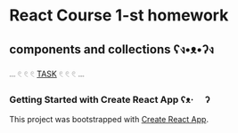 # React Course 1-st homework

## components and collections ʕง•ᴥ•ʔง

𓏧 𓏲 𓏲 𓏲 [TASK](https://github.com/goitacademy/react-homework/tree/master/homework-01) 𓏲 𓏲 𓏲 𓏧

### Getting Started with Create React App ʕᴥ·　 ʔ

This project was bootstrapped with [Create React App](https://github.com/facebook/create-react-app).
